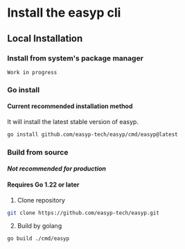 # Install the easyp cli

## Local Installation

### Install from system's package manager

`Work in progress`

### Go install

#### Current recommended installation method

It will install the latest stable version of easyp.

```bash
go install github.com/easyp-tech/easyp/cmd/easyp@latest
```

### Build from source

#### _**Not recommended for production**_

#### Requires Go 1.22 or later

1. Clone repository

```bash
git clone https://github.com/easyp-tech/easyp.git
```

2. Build by golang

```bash
go build ./cmd/easyp
```


